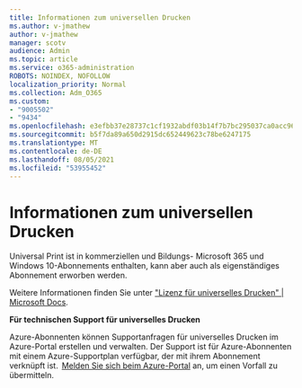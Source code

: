```yaml
---
title: Informationen zum universellen Drucken
ms.author: v-jmathew
author: v-jmathew
manager: scotv
audience: Admin
ms.topic: article
ms.service: o365-administration
ROBOTS: NOINDEX, NOFOLLOW
localization_priority: Normal
ms.collection: Adm_O365
ms.custom:
- "9005502"
- "9434"
ms.openlocfilehash: e3efbb37e28737c1cf1932abdf03b14f7b7bc295037ca0acc9602d8864b4a8ae
ms.sourcegitcommit: b5f7da89a650d2915dc652449623c78be6247175
ms.translationtype: MT
ms.contentlocale: de-DE
ms.lasthandoff: 08/05/2021
ms.locfileid: "53955452"
---
```

# <a name="about-universal-print"></a>Informationen zum universellen Drucken

Universal Print ist in kommerziellen und Bildungs- Microsoft 365 und Windows 10-Abonnements enthalten, kann aber auch als eigenständiges Abonnement erworben werden.

Weitere Informationen finden Sie unter ["Lizenz für universelles Drucken" | Microsoft Docs](https://docs.microsoft.com/universal-print/fundamentals/universal-print-license).

**Für technischen Support für universelles Drucken**

Azure-Abonnenten können Supportanfragen für universelles Drucken im Azure-Portal erstellen und verwalten. Der Support ist für Azure-Abonnenten mit einem Azure-Supportplan verfügbar, der mit ihrem Abonnement verknüpft ist.  [Melden Sie sich beim Azure-Portal](https://ms.portal.azure.com/#blade/Microsoft_Azure_Support/HelpAndSupportBlade/newsupportrequest) an, um einen Vorfall zu übermitteln.